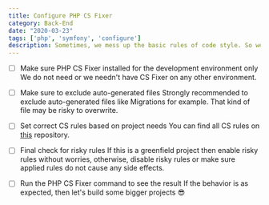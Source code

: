 ```yaml
---
title: Configure PHP CS Fixer
category: Back-End
date: "2020-03-23"
tags: ['php', 'symfony', 'configure']
description: Sometimes, we mess up the basic rules of code style. So we need a friend to cover our back! With PHP we are using PHP CS Fixer and to configure it we follow the steps below.
---
```


- [ ] Make sure PHP CS Fixer installed for the development environment only  
We do not need or we needn't have CS Fixer on any other environment.

- [ ] Make sure to exclude auto-generated files
Strongly recommended to exclude auto-generated files like Migrations for example. That kind of file may be risky to overwrite.

- [ ] Set correct CS rules based on project needs
You can find all CS rules on [this](https://mlocati.github.io/php-cs-fixer-configurator) repository.

- [ ] Final check for risky rules
If this is a greenfield project then enable risky rules without worries, otherwise, disable risky rules or make sure applied rules do not cause any side effects.

- [ ] Run the PHP CS Fixer command to see the result
If the behavior is as expected, then let's build some bigger projects 😎
